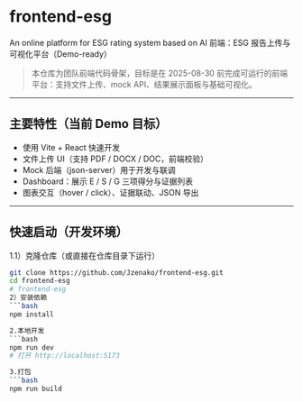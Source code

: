 # frontend-esg
An online platform for ESG rating system based on AI
前端：ESG 报告上传与可视化平台（Demo-ready）
> 本仓库为团队前端代码骨架，目标是在 2025-08-30 前完成可运行的前端平台：支持文件上传、mock API、结果展示面板与基础可视化。

---

## 主要特性（当前 Demo 目标）
- 使用 Vite + React 快速开发
- 文件上传 UI（支持 PDF / DOCX / DOC，前端校验）
- Mock 后端（json-server）用于开发与联调
- Dashboard：展示 E / S / G 三项得分与证据列表
- 图表交互（hover / click）、证据联动、JSON 导出

---

## 快速启动（开发环境）

1.1）克隆仓库（或直接在仓库目录下运行）
```bash
git clone https://github.com/Jzenako/frontend-esg.git
cd frontend-esg
# frontend-esg
2）安装依赖
```bash
npm install

2.本地开发
```bash
npm run dev
# 打开 http://localhost:5173

3.打包
```bash
npm run build
